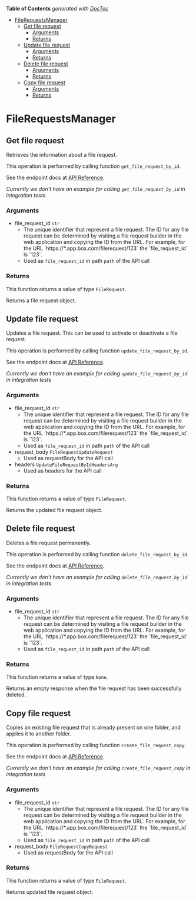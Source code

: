 <!-- START doctoc generated TOC please keep comment here to allow auto update -->
<!-- DON'T EDIT THIS SECTION, INSTEAD RE-RUN doctoc TO UPDATE -->
**Table of Contents**  *generated with [DocToc](https://github.com/thlorenz/doctoc)*

- [FileRequestsManager](#filerequestsmanager)
  - [Get file request](#get-file-request)
    - [Arguments](#arguments)
    - [Returns](#returns)
  - [Update file request](#update-file-request)
    - [Arguments](#arguments-1)
    - [Returns](#returns-1)
  - [Delete file request](#delete-file-request)
    - [Arguments](#arguments-2)
    - [Returns](#returns-2)
  - [Copy file request](#copy-file-request)
    - [Arguments](#arguments-3)
    - [Returns](#returns-3)

<!-- END doctoc generated TOC please keep comment here to allow auto update -->

# FileRequestsManager

## Get file request

Retrieves the information about a file request.

This operation is performed by calling function `get_file_request_by_id`.

See the endpoint docs at
[API Reference](https://developer.box.com/reference/get-file-requests-id/).

*Currently we don't have an example for calling `get_file_request_by_id` in integration tests*

### Arguments

- file_request_id `str`
  - The unique identifier that represent a file request.  The ID for any file request can be determined by visiting a file request builder in the web application and copying the ID from the URL. For example, for the URL &#x60;https://*.app.box.com/filerequest/123&#x60; the &#x60;file_request_id&#x60; is &#x60;123&#x60;.
  - Used as `file_request_id` in path `path` of the API call


### Returns

This function returns a value of type `FileRequest`.

Returns a file request object.


## Update file request

Updates a file request. This can be used to activate or
deactivate a file request.

This operation is performed by calling function `update_file_request_by_id`.

See the endpoint docs at
[API Reference](https://developer.box.com/reference/put-file-requests-id/).

*Currently we don't have an example for calling `update_file_request_by_id` in integration tests*

### Arguments

- file_request_id `str`
  - The unique identifier that represent a file request.  The ID for any file request can be determined by visiting a file request builder in the web application and copying the ID from the URL. For example, for the URL &#x60;https://*.app.box.com/filerequest/123&#x60; the &#x60;file_request_id&#x60; is &#x60;123&#x60;.
  - Used as `file_request_id` in path `path` of the API call
- request_body `FileRequestUpdateRequest`
  - Used as requestBody for the API call
- headers `UpdateFileRequestByIdHeadersArg`
  - Used as headers for the API call


### Returns

This function returns a value of type `FileRequest`.

Returns the updated file request object.


## Delete file request

Deletes a file request permanently.

This operation is performed by calling function `delete_file_request_by_id`.

See the endpoint docs at
[API Reference](https://developer.box.com/reference/delete-file-requests-id/).

*Currently we don't have an example for calling `delete_file_request_by_id` in integration tests*

### Arguments

- file_request_id `str`
  - The unique identifier that represent a file request.  The ID for any file request can be determined by visiting a file request builder in the web application and copying the ID from the URL. For example, for the URL &#x60;https://*.app.box.com/filerequest/123&#x60; the &#x60;file_request_id&#x60; is &#x60;123&#x60;.
  - Used as `file_request_id` in path `path` of the API call


### Returns

This function returns a value of type `None`.

Returns an empty response when the file request has been successfully
deleted.


## Copy file request

Copies an existing file request that is already present on one folder,
and applies it to another folder.

This operation is performed by calling function `create_file_request_copy`.

See the endpoint docs at
[API Reference](https://developer.box.com/reference/post-file-requests-id-copy/).

*Currently we don't have an example for calling `create_file_request_copy` in integration tests*

### Arguments

- file_request_id `str`
  - The unique identifier that represent a file request.  The ID for any file request can be determined by visiting a file request builder in the web application and copying the ID from the URL. For example, for the URL &#x60;https://*.app.box.com/filerequest/123&#x60; the &#x60;file_request_id&#x60; is &#x60;123&#x60;.
  - Used as `file_request_id` in path `path` of the API call
- request_body `FileRequestCopyRequest`
  - Used as requestBody for the API call


### Returns

This function returns a value of type `FileRequest`.

Returns updated file request object.


